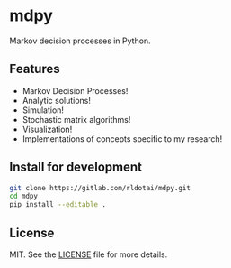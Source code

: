 # mdpy 

Markov decision processes in Python.


## Features

- Markov Decision Processes!
- Analytic solutions!
- Simulation!
- Stochastic matrix algorithms!
- Visualization!
- Implementations of concepts specific to my research! 

## Install for development

```bash
git clone https://gitlab.com/rldotai/mdpy.git
cd mdpy
pip install --editable .
```


## License

MIT. See the [LICENSE](LICENSE) file for more details.
